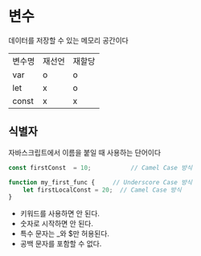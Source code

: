 # 변수
데이터를 저장할 수 있는 메모리 공간이다


<table>
  <tr>
    <td>변수명</td>
    <td>재선언</td>
    <td>재할당</td>
  </tr>
  <tr>
    <td>var</td>
    <td>o</td>
    <td>o</td>
  </tr>
  <tr>
    <td>let</td>
    <td>x</td>
    <td>o</td>
  </tr>
  <tr>
    <td>const</td>
    <td>x</td>
    <td>x</td>
  </tr>
</table>

## 식별자
자바스크립트에서 이름을 붙일 때 사용하는 단어이다
```js
const firstConst  = 10;           // Camel Case 방식

function my_first_func {     // Underscore Case 방식
    let firstLocalConst = 20;  // Camel Case 방식
}
```
- 키워드를 사용하면 안 된다.
- 숫자로 시작하면 안 된다.
- 특수 문자는 _와 $만 허용된다.
- 공백 문자를 포함할 수 없다.

